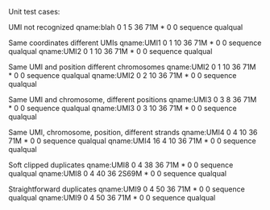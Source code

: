 Unit test cases:

UMI not recognized
qname:blah	0	1	5	36	71M	*	0	0	sequence	qualqual

Same coordinates different UMIs
qname:UMI1	0	1	10	36	71M	*	0	0	sequence	qualqual
qname:UMI2	0	1	10	36	71M	*	0	0	sequence	qualqual

Same UMI and position different chromosomes
qname:UMI2	0	1	10	36	71M	*	0	0	sequence	qualqual
qname:UMI2	0	2	10	36	71M	*	0	0	sequence	qualqual

Same UMI and chromosome, different positions
qname:UMI3	0	3	8	36	71M	*	0	0	sequence	qualqual
qname:UMI3	0	3	10	36	71M	*	0	0	sequence	qualqual

Same UMI, chromosome, position, different strands
qname:UMI4	0	4	10	36	71M	*	0	0	sequence	qualqual
qname:UMI4	16	4	10	36	71M	*	0	0	sequence	qualqual

Soft clipped duplicates
qname:UMI8	0	4	38	36	71M	*	0	0	sequence	qualqual
qname:UMI8	0	4	40	36	2S69M	*	0	0	sequence	qualqual

Straightforward duplicates
qname:UMI9	0	4	50	36	71M	*	0	0	sequence	qualqual
qname:UMI9	0	4	50	36	71M	*	0	0	sequence	qualqual